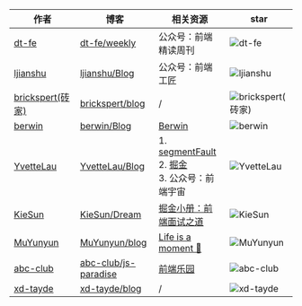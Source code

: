 作者 | 博客 | 相关资源 | star
------------ | ------------- | ------------- | -------------
[dt-fe](https://github.com/dt-fe) | [dt-fe/weekly](https://github.com/dt-fe/weekly) | 公众号：前端精读周刊 <br> | ![dt-fe](https://img.shields.io/github/stars/dt-fe/weekly?style=social)
[ljianshu](https://github.com/ljianshu) | [ljianshu/Blog](https://github.com/ljianshu/Blog) | 公众号：前端工匠 <br> | ![ljianshu](https://img.shields.io/github/stars/ljianshu/Blog?style=social)
[brickspert(砖家)](https://github.com/brickspert/blog) | [brickspert/blog](https://github.com/brickspert/blog) | / | ![brickspert(砖家)](https://img.shields.io/github/stars/brickspert/blog?style=social)
[berwin](https://github.com/berwin) | [berwin/Blog](https://github.com/berwin/Blog) | [Berwin](https://fe.dog/) <br> | ![berwin](https://img.shields.io/github/stars/berwin/blog?style=social)
[YvetteLau](https://github.com/YvetteLau) | [YvetteLau/Blog](https://github.com/YvetteLau/Blog) | 1. [segmentFault](https://segmentfault.com/u/liuyan666/articles) <br>2. [掘金](https://juejin.im/user/5c6256596fb9a049bd42c770/posts) <br>3. 公众号：前端宇宙 <br> | ![YvetteLau](https://img.shields.io/github/stars/YvetteLau/Blog?style=social)
[KieSun](https://github.com/KieSun) | [KieSun/Dream](https://github.com/KieSun/Dream) | [掘金小册：前端面试之道](https://juejin.im/book/6844733763675488269?referrer=574f8d8d2e958a005fd4edac) <br> | ![KieSun](https://img.shields.io/github/stars/KieSun/Dream?style=social)
[MuYunyun](https://github.com/MuYunyun) | [MuYunyun/blog](https://github.com/MuYunyun/blog) | [Life is a moment 📔](http://muyunyun.cn/blog/#/README) <br> | ![MuYunyun](https://img.shields.io/github/stars/MuYunyun/blog?style=social)
[abc-club](https://github.com/abc-club) | [abc-club/js-paradise](https://github.com/abc-club/js-paradise) | [前端乐园](https://share.aoping.club/) <br> | ![abc-club](https://img.shields.io/github/stars/abc-club/js-paradise?style=social)
[xd-tayde](https://github.com/xd-tayde) | [xd-tayde/blog](https://github.com/xd-tayde/blog) | / | ![xd-tayde](https://img.shields.io/github/stars/xd-tayde/blog?style=social)